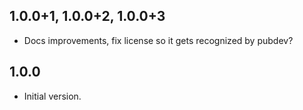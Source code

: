 ## 1.0.0+1, 1.0.0+2, 1.0.0+3

- Docs improvements, fix license so it gets recognized by pubdev?

## 1.0.0

- Initial version.
